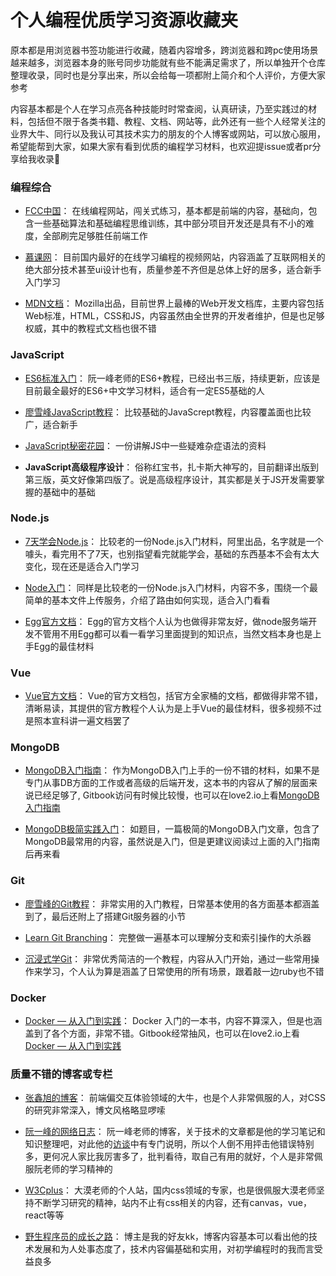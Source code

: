 # 个人编程优质学习资源收藏夹

原本都是用浏览器书签功能进行收藏，随着内容增多，跨浏览器和跨pc使用场景越来越多，浏览器本身的账号同步功能就有些不能满足需求了，所以单独开个仓库整理收录，同时也是分享出来，所以会给每一项都附上简介和个人评价，方便大家参考

内容基本都是个人在学习点亮各种技能时时常查阅，认真研读，乃至实践过的材料，包括但不限于各类书籍、教程、文档、网站等，此外还有一些个人经常关注的业界大牛、同行以及我认可其技术实力的朋友的个人博客或网站，可以放心服用，希望能帮到大家，如果大家有看到优质的编程学习材料，也欢迎提issue或者pr分享给我收录🙏

### 编程综合
- [FCC中国](https://freecodecamp.cn/)：
在线编程网站，闯关式练习，基本都是前端的内容，基础向，包含一些基础算法和基础编程思维训练，其中部分项目开发还是具有不小的难度，全部刷完足够胜任前端工作

- [慕课网](https://www.imooc.com/)：
目前国内最好的在线学习编程的视频网站，内容涵盖了互联网相关的绝大部分技术甚至ui设计也有，质量参差不齐但是总体上好的居多，适合新手入门学习

- [MDN文档](https://developer.mozilla.org/zh-CN/)：
Mozilla出品，目前世界上最棒的Web开发文档库，主要内容包括Web标准，HTML，CSS和JS，内容虽然由全世界的开发者维护，但是也足够权威，其中的教程式文档也很不错

### JavaScript
- [ES6标准入门](http://es6.ruanyifeng.com/)：
阮一峰老师的ES6+教程，已经出书三版，持续更新，应该是目前最全最好的ES6+中文学习材料，适合有一定ES5基础的人

- [廖雪峰JavaScript教程](https://www.liaoxuefeng.com/wiki/001434446689867b27157e896e74d51a89c25cc8b43bdb3000)：
比较基础的JavaScrept教程，内容覆盖面也比较广，适合新手

- [JavaScript秘密花园](http://bonsaiden.github.io/JavaScript-Garden/zh/)：
一份讲解JS中一些疑难杂症语法的资料

- **JavaScript高级程序设计**：
俗称红宝书，扎卡斯大神写的，目前翻译出版到第三版，英文好像第四版了。说是高级程序设计，其实都是关于JS开发需要掌握的基础中的基础

### Node.js
- [7天学会Node.js](https://www.lvtao.net/content/book/node.js.htm#1)：
比较老的一份Node.js入门材料，阿里出品，名字就是一个噱头，看完用不了7天，也别指望看完就能学会，基础的东西基本不会有太大变化，现在还是适合入门学习

- [Node入门](https://www.nodebeginner.org/index-zh-cn.html)：
同样是比较老的一份Node.js入门材料，内容不多，围绕一个最简单的基本文件上传服务，介绍了路由如何实现，适合入门看看

- [Egg官方文档](http://eggjs.org/)：
Egg的官方文档个人认为也做得非常友好，做node服务端开发不管用不用Egg都可以看一看学习里面提到的知识点，当然文档本身也是上手Egg的最佳材料

### Vue
- [Vue官方文档](https://cn.vuejs.org/)：
Vue的官方文档包，括官方全家桶的文档，都做得非常不错，清晰易读，其提供的官方教程个人认为是上手Vue的最佳材料，很多视频不过是照本宣科讲一遍文档罢了 

### MongoDB
- [MongoDB入门指南](https://jockchou.gitbooks.io/getting-started-with-mongodb/content/book/introduction.html)：
作为MongoDB入门上手的一份不错的材料，如果不是专门从事DB方面的工作或者高级的后端开发，这本书的内容从了解的层面来说已经足够了, Gitbook访问有时候比较慢，也可以在love2.io上看[MongoDB入门指南](https://love2.io/@funkkiid/doc/Getting-Started-with-MongoDB)

- [MongoDB极简实践入门](https://github.com/StevenSLXie/Tutorials-for-Web-Developers/blob/master/MongoDB%20%E6%9E%81%E7%AE%80%E5%AE%9E%E8%B7%B5%E5%85%A5%E9%97%A8.md)：
如题目，一篇极简的MongoDB入门文章，包含了MongoDB最常用的内容，虽然说是入门，但是更建议阅读过上面的入门指南后再来看

### Git
- [廖雪峰的Git教程](https://www.liaoxuefeng.com/wiki/0013739516305929606dd18361248578c67b8067c8c017b000)：
非常实用的入门教程，日常基本使用的各方面基本都涵盖到了，最后还附上了搭建Git服务器的小节

- [Learn Git Branching](https://learngitbranching.js.org/)：
完整做一遍基本可以理解分支和索引操作的大杀器

- [沉浸式学Git](http://igit.linuxtoy.org/index.html)：
非常优秀简洁的一个教程，内容从入门开始，通过一些常用操作来学习，个人认为算是涵盖了日常使用的所有场景，跟着敲一边ruby也不错

### Docker
- [Docker — 从入门到实践](https://yeasy.gitbooks.io/docker_practice/content/)：
Docker 入门的一本书，内容不算深入，但是也涵盖到了各个方面，非常不错。Gitbook经常抽风，也可以在love2.io上看[Docker — 从入门到实践](https://love2.io/@ayamefing/doc/docker_practice)

### 质量不错的博客或专栏
- [张鑫旭的博客](http://www.zhangxinxu.com/)：
前端偏交互体验领域的大牛，也是个人非常佩服的人，对CSS的研究非常深入，博文风格略显啰嗦

- [阮一峰的网络日志](http://www.ruanyifeng.com/blog/)：
阮一峰老师的博客，关于技术的文章都是他的学习笔记和知识整理吧，对此他的[访谈](http://www.ruanyifeng.com/blog/2015/02/turing-interview.html)中有专门说明，所以个人倒不用抨击他错误特别多，更何况人家比我厉害多了，批判看待，取自己有用的就好，个人是非常佩服阮老师的学习精神的

- [W3Cplus](https://www.w3cplus.com/)：
大漠老师的个人站，国内css领域的专家，也是很佩服大漠老师坚持不断学习研究的精神，站内不止有css相关的内容，还有canvas，vue，react等等

- [野生程序员的成长之路](http://www.kkh86.com/it/index.html)：
博主是我的好友kk，博客内容基本可以看出他的技术发展和为人处事态度了，技术内容偏基础和实用，对初学编程时的我而言受益良多

